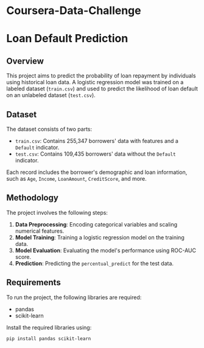# Coursera-Data-Challenge

# Loan Default Prediction

## Overview
This project aims to predict the probability of loan repayment by individuals using historical loan data. A logistic regression model was trained on a labeled dataset (`train.csv`) and used to predict the likelihood of loan default on an unlabeled dataset (`test.csv`).

## Dataset
The dataset consists of two parts:
- `train.csv`: Contains 255,347 borrowers' data with features and a `Default` indicator.
- `test.csv`: Contains 109,435 borrowers' data without the `Default` indicator.

Each record includes the borrower's demographic and loan information, such as `Age`, `Income`, `LoanAmount`, `CreditScore`, and more.

## Methodology
The project involves the following steps:
1. **Data Preprocessing**: Encoding categorical variables and scaling numerical features.
2. **Model Training**: Training a logistic regression model on the training data.
3. **Model Evaluation**: Evaluating the model's performance using ROC-AUC score.
4. **Prediction**: Predicting the `percentual_predict` for the test data.

## Requirements
To run the project, the following libraries are required:
- pandas
- scikit-learn

Install the required libraries using:
```bash
pip install pandas scikit-learn
